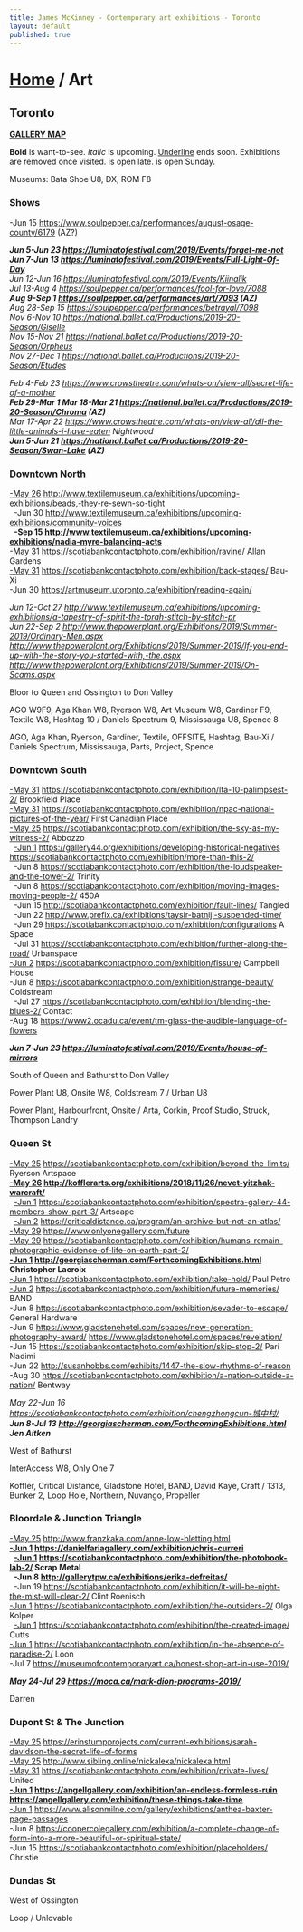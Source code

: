 ```yaml
---
title: James McKinney - Contemporary art exhibitions - Toronto
layout: default
published: true
---
```


# [Home](/) / Art

## Toronto

**[GALLERY MAP](https://www.google.com/maps/d/u/0/edit?mid=1sMiga7vQsqWdqEVQCqHsxjX2jeU)**

<span class="glyphicon glyphicon-info-sign" aria-hidden="true"></span> <strong>Bold</strong> is want-to-see. <em>Italic</em> is upcoming. <u>Underline</u> ends soon. Exhibitions are removed once visited. <span class="glyphicon glyphicon-time" aria-hidden="true"></span> is open late. <span class="glyphicon glyphicon-calendar" aria-hidden="true"></span> is open Sunday.

<span class="glyphicon glyphicon-calendar" aria-hidden="true"></span> <span class="glyphicon glyphicon-time" aria-hidden="true"></span> Museums: Bata Shoe U8, DX, ROM F8

### Shows

-Jun 15 <https://www.soulpepper.ca/performances/august-osage-county/6179> (AZ?)  

_**Jun 5-Jun 23 <https://luminatofestival.com/2019/Events/forget-me-not>**_  
_**Jun 7-Jun 13 <https://luminatofestival.com/2019/Events/Full-Light-Of-Day>**_  
_Jun 12-Jun 16 <https://luminatofestival.com/2019/Events/Kiinalik>_  
_Jul 13-Aug 4 <https://soulpepper.ca/performances/fool-for-love/7088>_  
_**Aug 9-Sep 1 <https://soulpepper.ca/performances/art/7093> (AZ)**_  
_Aug 28-Sep 15 <https://soulpepper.ca/performances/betrayal/7098>_  
_Nov 6-Nov 10 <https://national.ballet.ca/Productions/2019-20-Season/Giselle>_  
_Nov 15-Nov 21 <https://national.ballet.ca/Productions/2019-20-Season/Orpheus>_  
_Nov 27-Dec 1 <https://national.ballet.ca/Productions/2019-20-Season/Etudes>_  

_Feb 4-Feb 23 <https://www.crowstheatre.com/whats-on/view-all/secret-life-of-a-mother>_  
_**Feb 29-Mar 1 Mar 18-Mar 21 <https://national.ballet.ca/Productions/2019-20-Season/Chroma> (AZ)**_  
_Mar 17-Apr 22 <https://www.crowstheatre.com/whats-on/view-all/all-the-little-animals-i-have-eaten> Nightwood_  
_**Jun 5-Jun 21 <https://national.ballet.ca/Productions/2019-20-Season/Swan-Lake> (AZ)**_  

### Downtown North

<u>-May 26</u> <http://www.textilemuseum.ca/exhibitions/upcoming-exhibitions/beads,-they-re-sewn-so-tight>  
  -Jun 30 <http://www.textilemuseum.ca/exhibitions/upcoming-exhibitions/community-voices>  
  **-Sep 15 <http://www.textilemuseum.ca/exhibitions/upcoming-exhibitions/nadia-myre-balancing-acts>**  
<u>-May 31</u> <https://scotiabankcontactphoto.com/exhibition/ravine/> Allan Gardens  
<u>-May 31</u> <https://scotiabankcontactphoto.com/exhibition/back-stages/> Bau-Xi  
-Jun 30 <https://artmuseum.utoronto.ca/exhibition/reading-again/>  

_Jun 12-Oct 27 <http://www.textilemuseum.ca/exhibitions/upcoming-exhibitions/a-tapestry-of-spirit-the-torah-stitch-by-stitch-pr>_  
_Jun 22-Sep 2 <http://www.thepowerplant.org/Exhibitions/2019/Summer-2019/Ordinary-Men.aspx> <http://www.thepowerplant.org/Exhibitions/2019/Summer-2019/If-you-end-up-with-the-story-you-started-with,-the.aspx> <http://www.thepowerplant.org/Exhibitions/2019/Summer-2019/On-Scams.aspx>_  

<span class="glyphicon glyphicon-info-sign" aria-hidden="true"></span> Bloor to Queen and Ossington to Don Valley

<span class="glyphicon glyphicon-time" aria-hidden="true"></span> AGO W9F9, Aga Khan W8, Ryerson W8, Art Museum W8, Gardiner F9, Textile W8, Hashtag 10 / Daniels Spectrum 9, Mississauga U8, Spence 8

<span class="glyphicon glyphicon-calendar" aria-hidden="true"></span> AGO, Aga Khan, Ryerson, Gardiner, Textile, OFFSITE, Hashtag, Bau-Xi / Daniels Spectrum, Mississauga, Parts, Project, Spence

### Downtown South

<u>-May 31</u> <https://scotiabankcontactphoto.com/exhibition/lta-10-palimpsest-2/> Brookfield Place  
<u>-May 31</u> <https://scotiabankcontactphoto.com/exhibition/npac-national-pictures-of-the-year/> First Canadian Place  
<u>-May 25</u> <https://scotiabankcontactphoto.com/exhibition/the-sky-as-my-witness-2/> Abbozzo  
  <u>-Jun 1</u> <https://gallery44.org/exhibitions/developing-historical-negatives> <https://scotiabankcontactphoto.com/exhibition/more-than-this-2/>  
  -Jun 8 <https://scotiabankcontactphoto.com/exhibition/the-loudspeaker-and-the-tower-2/> Trinity  
  -Jun 8 <https://scotiabankcontactphoto.com/exhibition/moving-images-moving-people-2/> 450A  
  -Jun 15 <http://scotiabankcontactphoto.com/exhibition/fault-lines/> Tangled  
  -Jun 22 <http://www.prefix.ca/exhibitions/taysir-batniji-suspended-time/>  
  -Jun 29 <https://scotiabankcontactphoto.com/exhibition/configurations> A Space  
  -Jul 31 <https://scotiabankcontactphoto.com/exhibition/further-along-the-road/> Urbanspace  
<u>-Jun 2</u> <https://scotiabankcontactphoto.com/exhibition/fissure/> Campbell House  
-Jun 8 <https://scotiabankcontactphoto.com/exhibition/strange-beauty/> Coldstream  
  -Jul 27 <https://scotiabankcontactphoto.com/exhibition/blending-the-blues-2/> Contact  
-Aug 18 <https://www2.ocadu.ca/event/tm-glass-the-audible-language-of-flowers>  

_**Jun 7-Jun 23 <https://luminatofestival.com/2019/Events/house-of-mirrors>**_  

<span class="glyphicon glyphicon-info-sign" aria-hidden="true"></span> South of Queen and Bathurst to Don Valley

<span class="glyphicon glyphicon-time" aria-hidden="true"></span> Power Plant U8, Onsite W8, Coldstream 7 / Urban U8

<span class="glyphicon glyphicon-calendar" aria-hidden="true"></span> Power Plant, Harbourfront, Onsite / Arta, Corkin, Proof Studio, Struck, Thompson Landry

### Queen St

<u>-May 25</u> <https://scotiabankcontactphoto.com/exhibition/beyond-the-limits/> Ryerson Artspace  
**<u>-May 26</u> <http://kofflerarts.org/exhibitions/2018/11/26/nevet-yitzhak-warcraft/>**  
  <u>-Jun 1</u> <https://scotiabankcontactphoto.com/exhibition/spectra-gallery-44-members-show-part-3/> Artscape  
  <u>-Jun 2</u> <https://criticaldistance.ca/program/an-archive-but-not-an-atlas/>  
<u>-May 29</u> <https://www.onlyonegallery.com/future>  
<u>-May 29</u> <https://scotiabankcontactphoto.com/exhibition/humans-remain-photographic-evidence-of-life-on-earth-part-2/>  
**<u>-Jun 1</u> <http://georgiascherman.com/ForthcomingExhibitions.html> Christopher Lacroix**  
<u>-Jun 1</u> <https://scotiabankcontactphoto.com/exhibition/take-hold/> Paul Petro  
<u>-Jun 2</u> <https://scotiabankcontactphoto.com/exhibition/future-memories/> BAND  
-Jun 8 <https://scotiabankcontactphoto.com/exhibition/sevader-to-escape/> General Hardware  
-Jun 9 <https://www.gladstonehotel.com/spaces/new-generation-photography-award/> <https://www.gladstonehotel.com/spaces/revelation/>  
-Jun 15 <https://scotiabankcontactphoto.com/exhibition/skip-stop-2/> Pari Nadimi  
-Jun 22 <http://susanhobbs.com/exhibits/1447-the-slow-rhythms-of-reason>  
-Aug 30 <https://scotiabankcontactphoto.com/exhibition/a-nation-outside-a-nation/> Bentway  

_May 22-Jun 16 <https://scotiabankcontactphoto.com/exhibition/chengzhongcun-城中村/>_  
_**Jun 8-Jul 13 <http://georgiascherman.com/ForthcomingExhibitions.html> Jen Aitken**_  

<span class="glyphicon glyphicon-info-sign" aria-hidden="true"></span> West of Bathurst

<span class="glyphicon glyphicon-time" aria-hidden="true"></span> InterAccess W8, Only One 7

<span class="glyphicon glyphicon-calendar" aria-hidden="true"></span> Koffler, Critical Distance, Gladstone Hotel, BAND, David Kaye, Craft / 1313, Bunker 2, Loop Hole, Northern, Nuvango, Propeller

### Bloordale & Junction Triangle

<u>-May 25</u> <http://www.franzkaka.com/anne-low-bletting.html>  
**<u>-Jun 1</u> <https://danielfariagallery.com/exhibition/chris-curreri>**  
  **<u>-Jun 1</u> <https://scotiabankcontactphoto.com/exhibition/the-photobook-lab-2/> Scrap Metal**  
  **-Jun 8 <http://gallerytpw.ca/exhibitions/erika-defreitas/>**  
  -Jun 19 <https://scotiabankcontactphoto.com/exhibition/it-will-be-night-the-mist-will-clear-2/> Clint Roenisch  
<u>-Jun 1</u> <https://scotiabankcontactphoto.com/exhibition/the-outsiders-2/> Olga Kolper  
  <u>-Jun 1</u> <https://scotiabankcontactphoto.com/exhibition/the-created-image/> Cutts  
<u>-Jun 1</u> <https://scotiabankcontactphoto.com/exhibition/in-the-absence-of-paradise-2/> Loon  
-Jul 7 <https://museumofcontemporaryart.ca/honest-shop-art-in-use-2019/>  

_**May 24-Jul 29 <https://moca.ca/mark-dion-programs-2019/>**_  

<span class="glyphicon glyphicon-calendar" aria-hidden="true"></span> Darren

### Dupont St & The Junction

<u>-May 25</u> <https://erinstumpprojects.com/current-exhibitions/sarah-davidson-the-secret-life-of-forms>  
<u>-May 25</u> <http://www.sibling.online/nickalexa/nickalexa.html>  
<u>-May 31</u> <https://scotiabankcontactphoto.com/exhibition/private-lives/> United  
**<u>-Jun 1</u> <https://angellgallery.com/exhibition/an-endless-formless-ruin> <https://angellgallery.com/exhibition/these-things-take-time>**  
<u>-Jun 1</u> <https://www.alisonmilne.com/gallery/exhibitions/anthea-baxter-page-passages>  
-Jun 8 <https://coopercolegallery.com/exhibition/a-complete-change-of-form-into-a-more-beautiful-or-spiritual-state/>  
-Jun 15 <https://scotiabankcontactphoto.com/exhibition/placeholders/> Christie  

### Dundas St

<span class="glyphicon glyphicon-info-sign" aria-hidden="true"></span> West of Ossington

<span class="glyphicon glyphicon-calendar" aria-hidden="true"></span> Loop / Unlovable
